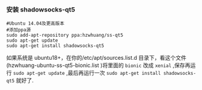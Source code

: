 ### 安装 shadowsocks-qt5

```
#Ubuntu 14.04及更高版本
#添加ppa源
sudo add-apt-repository ppa:hzwhuang/ss-qt5
sudo apt-get update
sudo apt-get install shadowsocks-qt5
```

如果系统是 ubuntu18+，在你的/etc/apt/sources.list.d 目录下，看这个文件(hzwhuang-ubuntu-ss-qt5-bionic.list )将里面的 `bionic` 改成 `xenial` ,保存再运行 `sudo apt-get update` ,最后再运行一次 `sudo apt-get install shadowsocks-qt5` 就好了.
